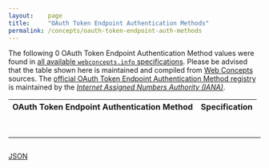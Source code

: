 ```yaml
---
layout:    page
title:     "OAuth Token Endpoint Authentication Methods"
permalink: /concepts/oauth-token-endpoint-auth-methods
---
```




The following 0 OAuth Token Endpoint Authentication Method values were found in [all available `webconcepts.info` specifications](/specs). Please be advised that the table shown here is maintained and compiled from [Web Concepts](/) sources. The [official OAuth Token Endpoint Authentication Method registry](http://www.iana.org/assignments/oauth-parameters/oauth-parameters.xhtml#token-endpoint-auth-method) is maintained by the [*Internet Assigned Numbers Authority (IANA)*](http://www.iana.org/).

OAuth Token Endpoint Authentication Method | Specification
-------: | :-------

<br/>
<hr/>

<p style="float : left"><a href="oauth-token-endpoint-auth-methods.json" title="JSON representing all values for this Web Concept">JSON</a></p>

